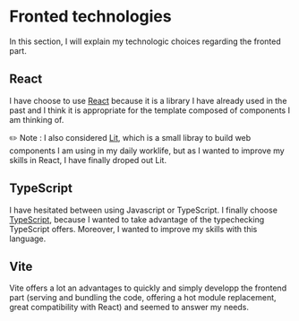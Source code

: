 # Fronted technologies

In this section, I will explain my technologic choices regarding the fronted part.

## React

I have choose to use [React](https://fr.legacy.reactjs.org/) because it is a library I have already used in the past and I think it is appropriate for the template composed of components I am thinking of.

✏️ Note : I also considered [Lit](https://lit.dev/), which is a small libray to build web components I am using in my daily worklife, but as I wanted to improve my skills in React, I have finally droped out Lit.

## TypeScript

I have hesitated between using Javascript or TypeScript. I finally choose [TypeScript](https://www.typescriptlang.org/), because I wanted to take advantage of the typechecking TypeScript offers. Moreover, I wanted to improve my skills with this language.

## Vite

Vite offers a lot an advantages to quickly and simply developp the frontend part (serving and bundling the code, offering a hot module replacement, great compatibility with React) and seemed to answer my needs.

